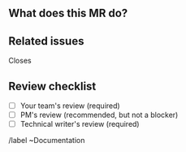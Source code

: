 <!--See the general documentation guidelines https://docs.gitlab.com/ee/development/documentation -->

<!-- Mention "documentation" or "docs" in the MR title -->

<!-- Use this description template for new docs or updates to existing docs. For changing documentation location use the "Change documentation location" template -->

## What does this MR do?

<!-- Briefly describe what this MR is about -->

## Related issues

<!-- Mention the issue(s) this MR closes or is related to -->

Closes 

## Review checklist

- [ ] Your team's review (required)
- [ ] PM's review (recommended, but not a blocker)
- [ ] Technical writer's review (required)

/label ~Documentation
